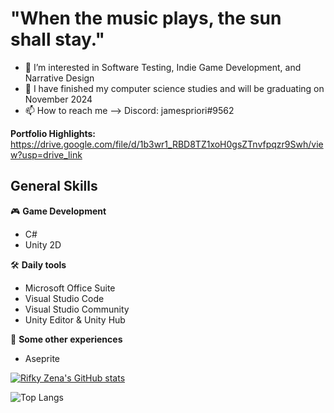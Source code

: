 # "When the music plays, the sun shall stay."

- 👀 I’m interested in Software Testing, Indie Game Development, and Narrative Design
- 🌱 I have finished my computer science studies and will be graduating on November 2024
- 📫 How to reach me --> Discord: jamespriori#9562

**Portfolio Highlights:** https://drive.google.com/file/d/1b3wr1_RBD8TZ1xoH0gsZTnvfpqzr9Swh/view?usp=drive_link

## General Skills
🎮 **Game Development**
- C#
- Unity 2D

🛠️ **Daily tools**
- Microsoft Office Suite
- Visual Studio Code
- Visual Studio Community
- Unity Editor & Unity Hub

🤷 **Some other experiences**
- Aseprite

[![Rifky Zena's GitHub stats](https://github-readme-stats.vercel.app/api?username=rifkyzena&theme=tokyonight)](https://github.com/rifkyzena/github-readme-stats)

![Top Langs](https://github-readme-stats.vercel.app/api/top-langs/?username=rifkyzena&theme=tokyonight)

<!---
rifkyzena1488/rifkyzena1488 is a ✨ special ✨ repository because its `README.md` (this file) appears on your GitHub profile.
You can click the Preview link to take a look at your changes.
--->
